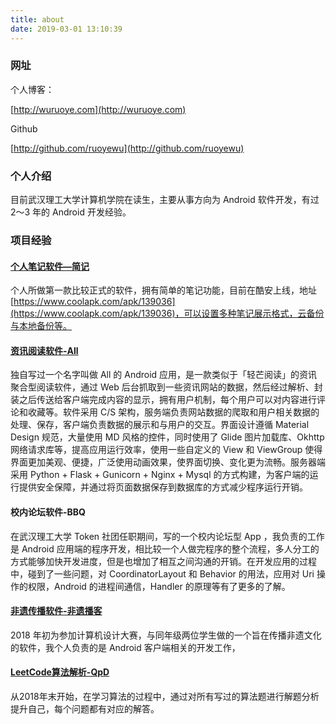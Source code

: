 ```yaml
---
title: about
date: 2019-03-01 13:10:39
---
```


### 网址

个人博客：

[http://wuruoye.com](http://wuruoye.com)

Github

[http://github.com/ruoyewu](http://github.com/ruoyewu)

### 个人介绍

目前武汉理工大学计算机学院在读生，主要从事方向为 Android 软件开发，有过 2～3 年的 Android 开发经验。

### 项目经验

#### [个人笔记软件—简记](https://github.com/ruoyewu/Note)

个人所做第一款比较正式的软件，拥有简单的笔记功能，目前在酷安上线，地址[https://www.coolapk.com/apk/139036](https://www.coolapk.com/apk/139036)，可以设置多种笔记展示格式，云备份与本地备份等。

#### [资讯阅读软件-All](https://github.com/ruoyewu/all)

独自写过一个名字叫做 All 的 Android 应用，是一款类似于「轻芒阅读」的资讯聚合型阅读软件，通过 Web 后台抓取到一些资讯网站的数据，然后经过解析、封装之后传送给客户端完成内容的显示，拥有用户机制，每个用户可以对内容进行评论和收藏等。软件采用 C/S 架构，服务端负责网站数据的爬取和用户相关数据的处理、保存，客户端负责数据的展示和与用户的交互。界面设计遵循 Material Design 规范，大量使用 MD 风格的控件，同时使用了 Glide 图片加载库、Okhttp 网络请求库等，提高应用运行效率，使用一些自定义的 View 和 ViewGroup 使得界面更加美观、便捷，广泛使用动画效果，使界面切换、变化更为流畅。服务器端采用 Python + Flask + Gunicorn + Nginx + Mysql 的方式构建，为客户端的运行提供安全保障，并通过将页面数据保存到数据库的方式减少程序运行开销。

#### 校内论坛软件-BBQ

在武汉理工大学 Token 社团任职期间，写的一个校内论坛型 App ，我负责的工作是 Android 应用端的程序开发，相比较一个人做完程序的整个流程，多人分工的方式能够加快开发进度，但是也增加了相互之间沟通的开销。在开发应用的过程中，碰到了一些问题，对 CoordinatorLayout 和 Behavior 的用法，应用对 Uri 操作的权限，Android 的进程间通信，Handler 的原理等有了更多的了解。

#### [非遗传播软件-非遗播客](https://github.com/ruoyewu/ichp)

2018 年初为参加计算机设计大赛，与同年级两位学生做的一个旨在传播非遗文化的软件，我个人负责的是 Android 客户端相关的开发工作，

#### [LeetCode算法解析-QpD](https://github.com/ruoyewu/QpD)

从2018年末开始，在学习算法的过程中，通过对所有写过的算法题进行解题分析提升自己，每个问题都有对应的解答。